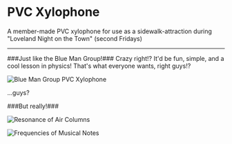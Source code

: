 PVC Xylophone
=============

A member-made PVC xylophone for use as a sidewalk-attraction during "Loveland Night on the Town" (second Fridays)

-------------

###Just like the Blue Man Group!###
Crazy right!? It'd be fun, simple, and a cool lesson in physics! That's what everyone wants, right guys!?

![Blue Man Group PVC Xylophone]("https://encrypted-tbn1.gstatic.com/images?q=tbn:ANd9GcQZCQj6hN5Uqyf_GsWmZyUUx2joZIAbf8ASRTyBDl7LQLSEcdIlbQ")

...guys?

###But really!###

![Resonance of Air Columns]("http://hyperphysics.phy-astr.gsu.edu/hbase/waves/opecol.html")

![Frequencies of Musical Notes]("http://www.phy.mtu.edu/~suits/notefreqs.html")
